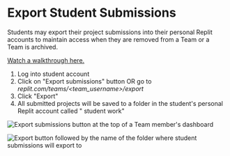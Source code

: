# Export Student Submissions

Students may export their project submissions into their personal Replit accounts to maintain access when they are removed from a Team or a Team is archived.

[Watch a walkthrough here.](https://www.loom.com/share/a963de348890418699d9a3c6ca18367b)

1. Log into student account
2. Click on "Export submissions" button OR go to *replit.com/teams/<team_username>/export*
3. Click "Export"
4. All submitted projects will be saved to a folder in the student's personal Replit account called "<Team Name> student work"

 ![Export submissions button at the top of a Team member's dashboard](/images/teamsForEducation/exportsubmissions.png)

 ![Export button followed by the name of the folder where student submissions will export to](/images/teamsForEducation/exportsubmissions2.png)


